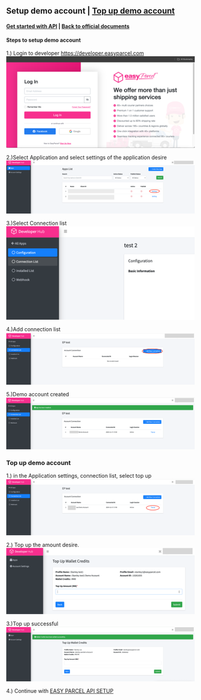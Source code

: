 ## Setup demo account  | [Top up demo account](#Top-up-demo-account)

#### [Get started with API](Get%20started%20with%20EASY%20PARCEL%20OPEN%20API.md) | [Back to official documents](../README.md)

#### Steps to setup demo account
1.) Login to developer https://developer.easyparcel.com
![Login%20Page.png](../pictures/Login%20Page.png)

2.)Select Application and select settings of the application desire
![SelectAppsettings.png](../pictures/SelectAppsettings.png)

3.)Select Connection list
![SelectConnectionlist.png](../pictures/SelectConnectionlist.png)

4.)Add connection list
![AddConnection.png](../pictures/AddConnection.png)

5.)Demo account created
![AddConnection.png](../pictures/demo%20acc%20success.png)

### Top up demo account
1.) in the Application settings, connection list, select top up
![Select%20Connectionlisttopup.png](../pictures/SelectConnectionlisttopup.png)

2.) Top up the amount desire.
![TopUp.png](../pictures/TopUp.png)

3.)Top up successful
![TopUpSuccess.png](../pictures/TopUpSuccess.png)

4.) Continue with [EASY PARCEL API SETUP](Get%20started%20with%20EASY%20PARCEL%20OPEN%20API.md)
